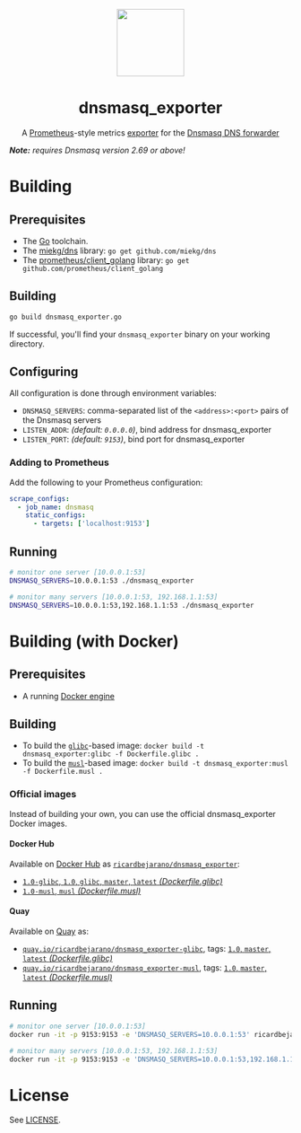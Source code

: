 <p align=center><img src=https://emojipedia-us.s3.dualstack.us-west-1.amazonaws.com/thumbs/160/apple/198/microscope_1f52c.png width=120px></p>
<h1 align=center>dnsmasq_exporter</h1>
<p align=center>A <a href=https://prometheus.io/>Prometheus</a>-style metrics <a href=https://prometheus.io/docs/instrumenting/exporters/>exporter</a> for the <a href=http://www.thekelleys.org.uk/dnsmasq/doc.html>Dnsmasq DNS forwarder</a></p>

***Note:** requires Dnsmasq version 2.69 or above!*


# Building

## Prerequisites

- The [Go](https://golang.org/doc/install) toolchain.
- The [miekg/dns](https://github.com/miekg/dns) library: `go get github.com/miekg/dns`
- The [prometheus/client_golang](https://github.com/prometheus/client_golang) library: `go get github.com/prometheus/client_golang`

## Building

```bash
go build dnsmasq_exporter.go
```

If successful, you'll find your `dnsmasq_exporter` binary on your working directory.

## Configuring

All configuration is done through environment variables:

- `DNSMASQ_SERVERS`: comma-separated list of the `<address>:<port>` pairs of the Dnsmasq servers
- `LISTEN_ADDR`: *(default: `0.0.0.0`)*, bind address for dnsmasq_exporter
- `LISTEN_PORT`: *(default: `9153`)*, bind port for dnsmasq_exporter

### Adding to Prometheus

Add the following to your Prometheus configuration:

```yaml
scrape_configs:
  - job_name: dnsmasq
    static_configs:
      - targets: ['localhost:9153']
```

## Running

```bash
# monitor one server [10.0.0.1:53]
DNSMASQ_SERVERS=10.0.0.1:53 ./dnsmasq_exporter

# monitor many servers [10.0.0.1:53, 192.168.1.1:53]
DNSMASQ_SERVERS=10.0.0.1:53,192.168.1.1:53 ./dnsmasq_exporter
```


# Building (with Docker)

## Prerequisites

- A running [Docker engine](https://docs.docker.com/engine/)

## Building

- To build the [`glibc`](https://www.gnu.org/software/libc/)-based image: `docker build -t dnsmasq_exporter:glibc -f Dockerfile.glibc .`
- To build the [`musl`](https://www.musl-libc.org/)-based image: `docker build -t dnsmasq_exporter:musl -f Dockerfile.musl .`

### Official images

Instead of building your own, you can use the official dnsmasq_exporter Docker images.

#### Docker Hub

Available on [Docker Hub](https://hub.docker.com) as [`ricardbejarano/dnsmasq_exporter`](https://hub.docker.com/r/ricardbejarano/dnsmasq_exporter):

- [`1.0-glibc`, `1.0`, `glibc`, `master`, `latest` *(Dockerfile.glibc)*](https://github.com/ricardbejarano/dnsmasq_exporter/blob/master/Dockerfile.glibc)
- [`1.0-musl`, `musl` *(Dockerfile.musl)*](https://github.com/ricardbejarano/dnsmasq_exporter/blob/master/Dockerfile.musl)

#### Quay

Available on [Quay](https://quay.io) as:

- [`quay.io/ricardbejarano/dnsmasq_exporter-glibc`](https://quay.io/repository/ricardbejarano/dnsmasq_exporter-glibc), tags: [`1.0`, `master`, `latest` *(Dockerfile.glibc)*](https://github.com/ricardbejarano/dnsmasq_exporter/blob/master/Dockerfile.glibc)
- [`quay.io/ricardbejarano/dnsmasq_exporter-musl`](https://quay.io/repository/ricardbejarano/dnsmasq_exporter-musl), tags: [`1.0`, `master`, `latest` *(Dockerfile.musl)*](https://github.com/ricardbejarano/dnsmasq_exporter/blob/master/Dockerfile.musl)

## Running

```bash
# monitor one server [10.0.0.1:53]
docker run -it -p 9153:9153 -e 'DNSMASQ_SERVERS=10.0.0.1:53' ricardbejarano/dnsmasq_exporter

# monitor many servers [10.0.0.1:53, 192.168.1.1:53]
docker run -it -p 9153:9153 -e 'DNSMASQ_SERVERS=10.0.0.1:53,192.168.1.1:53' ricardbejarano/dnsmasq_exporter
```


# License

See [LICENSE](https://github.com/ricardbejarano/dnsmasq_exporter/blob/master/LICENSE).
